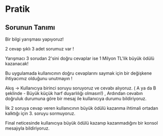 # Pratik
## Sorunun Tanımı
Bir bilgi yarışması yapıyoruz!

2 cevap şıklı 3 adet sorumuz var !

Yarışmacı 3 sorudan 2'sini doğru cevaplar  ise 1 Milyon TL'lik büyük ödülü kazanacak!

Bu uygulamada kullanıcının doğru cevaplarını saymak için bir değişkene ihtiyacımız olduğunu unutmayın !

Akış -> Kullanıcıya birinci soruyu soruyoruz ve cevabı alıyoruz. ( A ya da B şeklinde - Büyük küçük harf duyarlılığı olmasın!) , Ardından cevabın doğruluk durumuna göre bir mesaj ile kullanıcıya durumu bildiriyoruz. 

İlk 2 soruya cevap veren kullanıcının büyük ödülü kazanma ihtimali ortadan kalktığı için 3. soruyu sormuyoruz.

Final neticesinde kullanıcıya büyük ödülü kazanıp kazanmadığını bir konsol mesajıyla bildiriyoruz.
